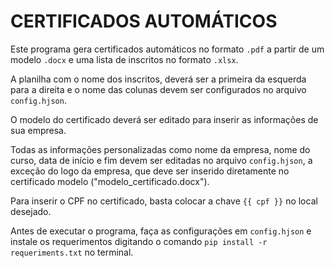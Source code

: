 # CERTIFICADOS AUTOMÁTICOS
Este programa gera certificados automáticos no formato ```.pdf``` a partir de um modelo ```.docx``` e uma lista de inscritos no formato ```.xlsx```.

A planilha com o nome dos inscritos, deverá ser a primeira da esquerda para a direita e o nome das colunas devem ser configurados no arquivo ```config.hjson```.

O modelo do certificado deverá ser editado para inserir as informações de sua empresa.

Todas as informações personalizadas como nome da empresa, nome do curso, data de início e fim devem ser editadas no arquivo ```config.hjson```, a exceção do logo da empresa, que deve ser inserido diretamente no certificado modelo ("modelo_certificado.docx").

Para inserir o CPF no certificado, basta colocar a chave ```{{ cpf }}``` no local desejado.

Antes de executar o programa, faça as configurações em ```config.hjson``` e instale os requerimentos digitando o comando ```pip install -r requeriments.txt``` no terminal.



